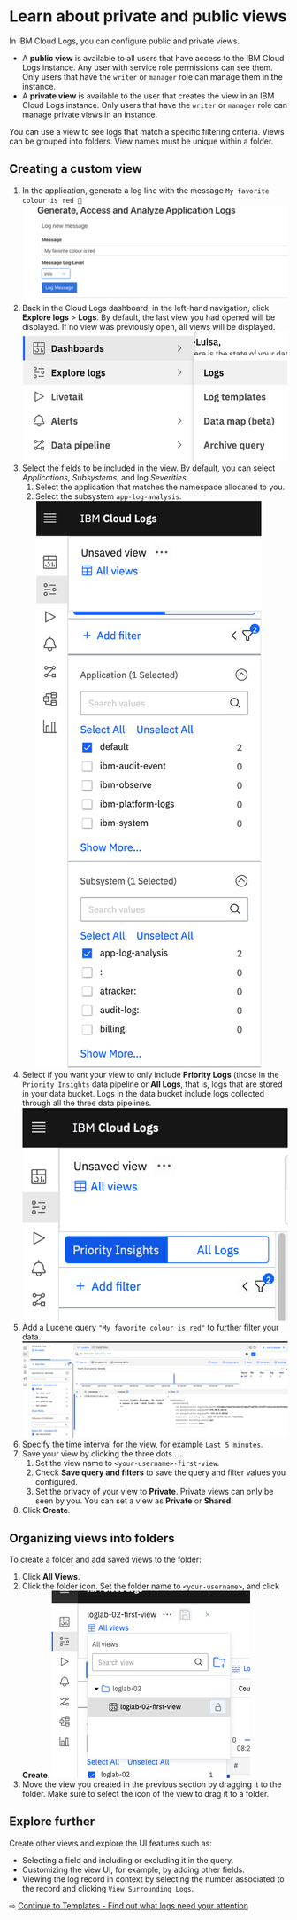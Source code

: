 # Learn about private and public views

In IBM Cloud Logs, you can configure public and private views.
- A **public view** is available to all users that have access to the IBM Cloud Logs instance. Any user with service role permissions can see them. Only users that have the `writer` or `manager` role can manage them in the instance.
- A **private view** is available to the user that creates the view in an IBM Cloud Logs instance. Only users that have the `writer` or `manager` role can manage private views in an instance.

You can use a view to see logs that match a specific filtering criteria. Views can be grouped into folders. View names must be unique within a folder.

## Creating a custom view

1. In the application, generate a log line with the message `My favorite colour is red 🔴`
   ![](images/log-line.png ':size=600')
1. Back in the Cloud Logs dashboard, in the left-hand navigation, click **Explore logs** > **Logs**. By default, the last view you had opened will be displayed. If no view was previously open, all views will be displayed.
   ![](images/explore-logs.png ':size=200')
1. Select the fields to be included in the view. By default, you can select *Applications*, *Subsystems*, and log *Severities*.
   1. Select the application that matches the namespace allocated to you.
   1. Select the subsystem `app-log-analysis`.
   ![](images/subsystem-filter-view.png ':size=300')
1. Select if you want your view to only include **Priority Logs** (those in the `Priority Insights` data pipeline or **All Logs**, that is, logs that are stored in your data bucket. Logs in the data bucket include logs collected through all the three data pipelines.
   ![](images/query-priority.png ':size=300')
1. Add a Lucene query `"My favorite colour is red"` to further filter your data.
   ![](images/view-query-app-1.png ':size=800')
1. Specify the time interval for the view, for example `Last 5 minutes`.
1. Save your view by clicking the three dots **...**
   1. Set the view name to `<your-username>-first-view`.
   2. Check **Save query and filters** to save the query and filter values you configured.
   4. Set the privacy of your view to **Private**. Private views can only be seen by you. You can set a view as **Private** or **Shared**.
7. Click **Create**.

## Organizing views into folders

To create a folder and add saved views to the folder:
1. Click **All Views**.
2. Click the folder icon. Set the folder name to `<your-username>`, and click **Create**.
   ![](images/folder-views.png ':size=300')
3. Move the view you created in the previous section by dragging it to the folder. Make sure to select the icon of the view to drag it to a folder.

## Explore further

Create other views and explore the UI features such as:
- Selecting a field and including or excluding it in the query.
- Customizing the view UI, for example, by adding other fields.
- Viewing the log record in context by selecting the number associated to the record and clicking `View Surrounding Logs`.

⇨ [Continue to Templates - Find out what logs need your attention](50-templates.md)
